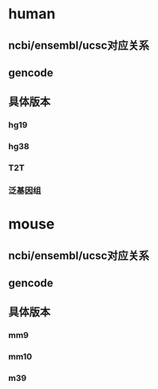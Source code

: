 # human

## ncbi/ensembl/ucsc对应关系


## gencode



## 具体版本

### hg19



### hg38



### T2T



### 泛基因组





# mouse



## ncbi/ensembl/ucsc对应关系




## gencode


## 具体版本

### mm9



### mm10



### m39
